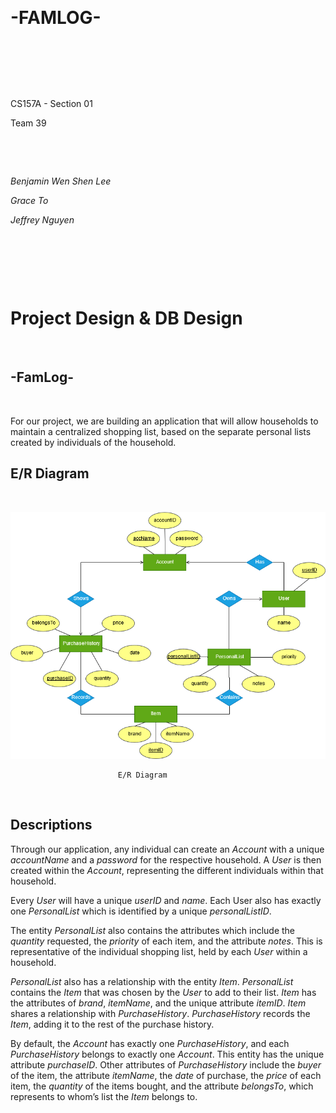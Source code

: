 &nbsp;
# -FAMLOG-
&nbsp;

&nbsp;

&nbsp;

CS157A - Section 01

Team 39

&nbsp;

&nbsp;

*Benjamin Wen Shen Lee*

*Grace To*

*Jeffrey Nguyen*

&nbsp;

&nbsp;

&nbsp;

# Project Design & DB Design

&nbsp;

## -FamLog- 
&nbsp;

For our project, we are building an application that will allow households to maintain a
centralized shopping list, based on the separate personal lists created by individuals of the
household.

## E/R Diagram
&nbsp;

![E/R Diagram](https://github.com/CS157A-Team39-FAMLOG/project_design/blob/master/ERD_final.png)
						
							E/R Diagram 
&emsp;
## Descriptions
Through our application, any individual can create an *Account* with a unique *accountName* and a
*password* for the respective household. A *User* is then created within the *Account*, representing
the different individuals within that household. 

Every *User* will have a unique *userID* and *name*. Each User also has exactly one *PersonalList* which
is identified by a unique *personalListID*. 

The entity *PersonalList* also contains the attributes which include the *quantity* requested, the *priority*
of each item, and the attribute *notes*. This is representative of the individual shopping list, held by
each *User* within a household.

*PersonalList* also has a relationship with the entity *Item*. *PersonalList* contains the *Item* that was 
chosen by the *User* to add to their list. *Item* has the attributes of *brand*, *itemName*, and the unique
attribute *itemID*. *Item* shares a relationship with *PurchaseHistory*. *PurchaseHistory* records the *Item*,
adding it to the rest of the purchase history. 	

By default, the *Account* has exactly one *PurchaseHistory*, and each *PurchaseHistory* belongs to exactly one *Account*.
This entity has the unique attribute *purchaseID*. Other attributes of *PurchaseHistory* include the *buyer* of the item,
the attribute *itemName*, the *date* of purchase, the *price* of each item, the *quantity* of the items bought, and the
attribute *belongsTo*, which represents to whom’s list the *Item* belongs to. 